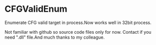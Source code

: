# CFGValidEnum
Enumerate CFG valid target in process.Now works well in 32bit process.

Not familiar with github so source code files only for now.
Contact if you need ".dll" file.And much thanks to my colleague.

